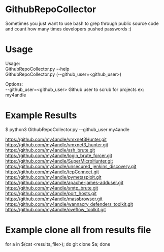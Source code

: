 # GithubRepoCollector
Sometimes you just want to use bash to grep through public source code and count how many times developers pushed passwords :)  

# Usage
Usage:  
  GithubRepoCollector.py --help  
  GithubRepoCollector.py (--github_user=<github_user>)  

Options:  
  --github_user=<github_user>    Github user to scrub for projects ex: my4andle  

# Example Results
$ python3 GithubRepoCollector.py --github_user my4andle  
  
https://github.com/my4andle/vmxnet3Hunter.git  
https://github.com/my4andle/vmxnet3_hunter.git  
https://github.com/my4andle/ssh_brute.git    
https://github.com/my4andle/login_brute_forcer.git  
https://github.com/my4andle/SuperMicroHunter.git  
https://github.com/my4andle/unsecured_jenkins_discovery.git  
https://github.com/my4andle/tcpConnect.git    
https://github.com/my4andle/pymetasploit.git  
https://github.com/my4andle/apache-james-adduser.git  
https://github.com/my4andle/smtp_brute.git  
https://github.com/my4andle/port_hosts.git  
https://github.com/my4andle/massbrowser.git  
https://github.com/my4andle/wannacry_defenders_toolkit.git  
https://github.com/my4andle/oveflow_toolkit.git  

# Example clone all from results file
for a in $(cat <results_file>); do git clone $a; done  
